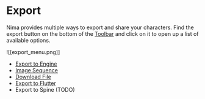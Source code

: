 # Export
Nima provides multiple ways to export and share your characters. Find the export button on the bottom of the [Toolbar](/nima/toolbar) and click on it to open up a list of available options.

![[export_menu.png]]

-   [Export to Engine](export-to-engine)
-   [Image Sequence](export-image-sequence)
-   [Download File](download-file)
-   [Export to Flutter](export-to-flutter)
-   Export to Spine (TODO)